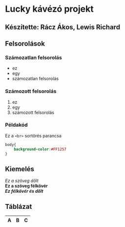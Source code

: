 # Lucky kávézó projekt


## Készítette: Rácz Ákos, Lewis Richard

## Felsorolások

### Számozatlan felsorolás

- ez
- egy
- számozatlan felsorolás

### Számozott felsorolás

1. ez
1. egy
1. számozott felsorolás

### Példakód

Ez a `<br>` sortörés parancsa

````CSS
body{
    background-color:#FF1257
}
````
## Kiemelés

_Ez a szöveg dőlt_
<br>
__Ez a szöveg félkövér__
<br>
___Ez félkövér és dőlt___

## Táblázat

|A   |B  |C  |
|---:|:---:|:---|